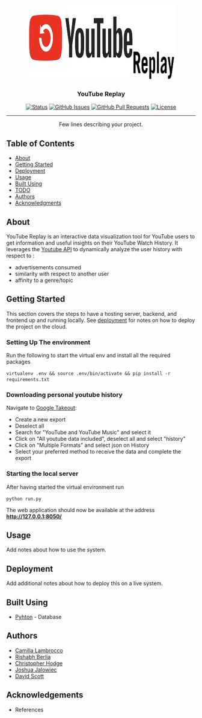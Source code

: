 <p align="center">
  <a href="" rel="noopener">
 <img width=400px height=200px src="./img/youtube_replay.png" alt="Project logo"></a>
</p>

<h3 align="center">YouTube Replay</h3>

<div align="center">

[![Status](https://img.shields.io/badge/status-active-success.svg)]()
[![GitHub Issues](https://img.shields.io/github/issues/cala21/youtube_replay.svg)](https://github.com/cala21/youtube_replay/issues)
[![GitHub Pull Requests](https://img.shields.io/github/issues-pr/cala21/youtube_replay.svg)](https://github.com/cala21/youtube_replay/pulls)
[![License](https://img.shields.io/badge/license-MIT-blue.svg)](/LICENSE)

</div>

---

<p align="center"> Few lines describing your project.
    <br> 
</p>

## **Table of Contents**

- [About](#about)
- [Getting Started](#getting_started)
- [Deployment](#deployment)
- [Usage](#usage)
- [Built Using](#built_using)
- [TODO](docume/TODO.md)
- [Authors](#authors)
- [Acknowledgments](#acknowledgement)

## **About <a name = "about"></a>**

YouTube Replay is an interactive data visualization tool for YouTube users to get information and useful insights on their YouTube Watch History. It leverages the [Youtube API](https://developers.google.com/youtube/v3/docs) to dynamically analyze the user history with respect to :

* advertisements consumed
* similarity with respect to another user
* affinity to a genre/topic

## **Getting Started <a name = "getting_started"></a>**
This section covers the steps to have a hosting server, backend, and frontend up and running locally. See [deployment](#deployment) for notes on how to deploy the project on the cloud.

### **Setting Up The environment**
Run the following to start the virtual env and install all the required packages
```
virtualenv .env && source .env/bin/activate && pip install -r requirements.txt
```

### **Downloading personal youtube history**
Navigate to [Google Takeout](https://takeout.google.com/settings/takeout):

* Create a new export
* Deselect all
* Search for "YouTube and YouTube Music" and select it
* Click on "All youtube data included", deselect all and select "history"
* Click on "Multiple Formats" and select json on History
* Select your preferred method to receive the data and complete the export


### **Starting the local server**
After having started the virtual environment run 
```
python run.py
```
The web application should now be available at the address **http://127.0.0.1:8050/**


## **Usage <a name="usage"></a>**

Add notes about how to use the system.

## **Deployment <a name = "deployment"></a>**

Add additional notes about how to deploy this on a live system.

## **Built Using <a name = "built_using"></a>**

- [Pyhton](https://www.mongodb.com/) - Database

## **Authors <a name = "authors"></a>**

- [Camilla Lambrocco](https://github.com/cala21)
- [Rishabh Berlia](https://github.com/cala21)
- [Christopher Hodge](https://github.com/cala21)
- [Joshua Jalowiec](https://github.com/cala21)
- [David Scott](https://github.com/cala21)


## **Acknowledgements <a name = "acknowledgement"></a>**

- References
